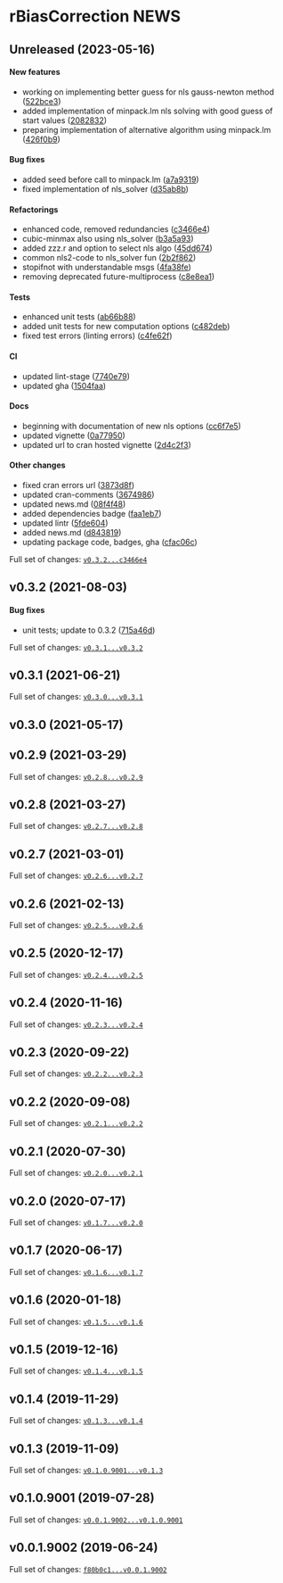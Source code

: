 
# rBiasCorrection NEWS

## Unreleased (2023-05-16)

#### New features

-   working on implementing better guess for nls gauss-newton method
    ([522bce3](https://github.com/kapsner/PCRBiasCorrection/tree/522bce3b4d47b649929c91d4902d9b7b1117f8fc))
-   added implementation of minpack.lm nls solving with good guess of
    start values
    ([2082832](https://github.com/kapsner/PCRBiasCorrection/tree/2082832f025ee71311aba105e4fcd9351243c0e9))
-   preparing implementation of alternative algorithm using minpack.lm
    ([426f0b9](https://github.com/kapsner/PCRBiasCorrection/tree/426f0b95881e24bdabdcbd080aaabc0192df076f))

#### Bug fixes

-   added seed before call to minpack.lm
    ([a7a9319](https://github.com/kapsner/PCRBiasCorrection/tree/a7a93193e08e6948c11e047d9342135443dfbf40))
-   fixed implementation of nls_solver
    ([d35ab8b](https://github.com/kapsner/PCRBiasCorrection/tree/d35ab8bcb3b82c097dc9abb528e0a15299e7246a))

#### Refactorings

-   enhanced code, removed redundancies
    ([c3466e4](https://github.com/kapsner/PCRBiasCorrection/tree/c3466e4e1c150c22cfac31dd55c0eaae686621ab))
-   cubic-minmax also using nls_solver
    ([b3a5a93](https://github.com/kapsner/PCRBiasCorrection/tree/b3a5a93e8a82d1c32ebc7ee6c32b63bc0a3f9385))
-   added zzz.r and option to select nls algo
    ([45dd674](https://github.com/kapsner/PCRBiasCorrection/tree/45dd674ee2064b3e694aaadda01c1d751f57d634))
-   common nls2-code to nls_solver fun
    ([2b2f862](https://github.com/kapsner/PCRBiasCorrection/tree/2b2f8620d4047a3658fd6303f98841485df6871b))
-   stopifnot with understandable msgs
    ([4fa38fe](https://github.com/kapsner/PCRBiasCorrection/tree/4fa38fe3e9ad38b9bb2a4ae8111f59525a929efb))
-   removing deprecated future-multiprocess
    ([c8e8ea1](https://github.com/kapsner/PCRBiasCorrection/tree/c8e8ea1df3d25c254e90972a0e9664d0b505ad84))

#### Tests

-   enhanced unit tests
    ([ab66b88](https://github.com/kapsner/PCRBiasCorrection/tree/ab66b884e14120d1e6833612b7a244d2e77e39c6))
-   added unit tests for new computation options
    ([c482deb](https://github.com/kapsner/PCRBiasCorrection/tree/c482deb40047330e1a641180ad982e0d3f5b9c00))
-   fixed test errors (linting errors)
    ([c4fe62f](https://github.com/kapsner/PCRBiasCorrection/tree/c4fe62f83f4e4a172e0a04654622bd50c3f2e925))

#### CI

-   updated lint-stage
    ([7740e79](https://github.com/kapsner/PCRBiasCorrection/tree/7740e79b75167dfb4f9d2d81e3113eaaada516a9))
-   updated gha
    ([1504faa](https://github.com/kapsner/PCRBiasCorrection/tree/1504faa78692a6ff3450748dcbe78d070c90cde3))

#### Docs

-   beginning with documentation of new nls options
    ([cc6f7e5](https://github.com/kapsner/PCRBiasCorrection/tree/cc6f7e5584f5ef95f9cddea7f500338c5a924079))
-   updated vignette
    ([0a77950](https://github.com/kapsner/PCRBiasCorrection/tree/0a779507cc7efebb97cf24ac3d651171ca5e09a4))
-   updated url to cran hosted vignette
    ([2d4c2f3](https://github.com/kapsner/PCRBiasCorrection/tree/2d4c2f3034a35220bfabc397127cf26d5f17b7f9))

#### Other changes

-   fixed cran errors url
    ([3873d8f](https://github.com/kapsner/PCRBiasCorrection/tree/3873d8f363859990468eee41b94a192d28fda92f))
-   updated cran-comments
    ([3674986](https://github.com/kapsner/PCRBiasCorrection/tree/3674986988fb2d24976a7a90fdb96f10b65f3d63))
-   updated news.md
    ([08f4f48](https://github.com/kapsner/PCRBiasCorrection/tree/08f4f48cf1e58d2a2c56cb9e3a12d699d0ba58ef))
-   added dependencies badge
    ([faa1eb7](https://github.com/kapsner/PCRBiasCorrection/tree/faa1eb75ebf0227c89383753ad96c15967c4e2fb))
-   updated lintr
    ([5fde604](https://github.com/kapsner/PCRBiasCorrection/tree/5fde604021ae9dc5f083e6133672398f8b8bae91))
-   added news.md
    ([d843819](https://github.com/kapsner/PCRBiasCorrection/tree/d84381935bd9e06c9d6f74827d047523c4777d57))
-   updating package code, badges, gha
    ([cfac06c](https://github.com/kapsner/PCRBiasCorrection/tree/cfac06c04e58ff91c09f81066dc4f02aaf288015))

Full set of changes:
[`v0.3.2...c3466e4`](https://github.com/kapsner/PCRBiasCorrection/compare/v0.3.2...c3466e4)

## v0.3.2 (2021-08-03)

#### Bug fixes

-   unit tests; update to 0.3.2
    ([715a46d](https://github.com/kapsner/PCRBiasCorrection/tree/715a46d9f6517a1ca465fad1aa4b2a52bb1fef9d))

Full set of changes:
[`v0.3.1...v0.3.2`](https://github.com/kapsner/PCRBiasCorrection/compare/v0.3.1...v0.3.2)

## v0.3.1 (2021-06-21)

Full set of changes:
[`v0.3.0...v0.3.1`](https://github.com/kapsner/PCRBiasCorrection/compare/v0.3.0...v0.3.1)

## v0.3.0 (2021-05-17)

## v0.2.9 (2021-03-29)

Full set of changes:
[`v0.2.8...v0.2.9`](https://github.com/kapsner/PCRBiasCorrection/compare/v0.2.8...v0.2.9)

## v0.2.8 (2021-03-27)

Full set of changes:
[`v0.2.7...v0.2.8`](https://github.com/kapsner/PCRBiasCorrection/compare/v0.2.7...v0.2.8)

## v0.2.7 (2021-03-01)

Full set of changes:
[`v0.2.6...v0.2.7`](https://github.com/kapsner/PCRBiasCorrection/compare/v0.2.6...v0.2.7)

## v0.2.6 (2021-02-13)

Full set of changes:
[`v0.2.5...v0.2.6`](https://github.com/kapsner/PCRBiasCorrection/compare/v0.2.5...v0.2.6)

## v0.2.5 (2020-12-17)

Full set of changes:
[`v0.2.4...v0.2.5`](https://github.com/kapsner/PCRBiasCorrection/compare/v0.2.4...v0.2.5)

## v0.2.4 (2020-11-16)

Full set of changes:
[`v0.2.3...v0.2.4`](https://github.com/kapsner/PCRBiasCorrection/compare/v0.2.3...v0.2.4)

## v0.2.3 (2020-09-22)

Full set of changes:
[`v0.2.2...v0.2.3`](https://github.com/kapsner/PCRBiasCorrection/compare/v0.2.2...v0.2.3)

## v0.2.2 (2020-09-08)

Full set of changes:
[`v0.2.1...v0.2.2`](https://github.com/kapsner/PCRBiasCorrection/compare/v0.2.1...v0.2.2)

## v0.2.1 (2020-07-30)

Full set of changes:
[`v0.2.0...v0.2.1`](https://github.com/kapsner/PCRBiasCorrection/compare/v0.2.0...v0.2.1)

## v0.2.0 (2020-07-17)

Full set of changes:
[`v0.1.7...v0.2.0`](https://github.com/kapsner/PCRBiasCorrection/compare/v0.1.7...v0.2.0)

## v0.1.7 (2020-06-17)

Full set of changes:
[`v0.1.6...v0.1.7`](https://github.com/kapsner/PCRBiasCorrection/compare/v0.1.6...v0.1.7)

## v0.1.6 (2020-01-18)

Full set of changes:
[`v0.1.5...v0.1.6`](https://github.com/kapsner/PCRBiasCorrection/compare/v0.1.5...v0.1.6)

## v0.1.5 (2019-12-16)

Full set of changes:
[`v0.1.4...v0.1.5`](https://github.com/kapsner/PCRBiasCorrection/compare/v0.1.4...v0.1.5)

## v0.1.4 (2019-11-29)

Full set of changes:
[`v0.1.3...v0.1.4`](https://github.com/kapsner/PCRBiasCorrection/compare/v0.1.3...v0.1.4)

## v0.1.3 (2019-11-09)

Full set of changes:
[`v0.1.0.9001...v0.1.3`](https://github.com/kapsner/PCRBiasCorrection/compare/v0.1.0.9001...v0.1.3)

## v0.1.0.9001 (2019-07-28)

Full set of changes:
[`v0.0.1.9002...v0.1.0.9001`](https://github.com/kapsner/PCRBiasCorrection/compare/v0.0.1.9002...v0.1.0.9001)

## v0.0.1.9002 (2019-06-24)

Full set of changes:
[`f80b0c1...v0.0.1.9002`](https://github.com/kapsner/PCRBiasCorrection/compare/f80b0c1...v0.0.1.9002)
